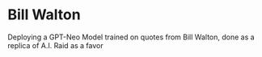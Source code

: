 # Bill Walton
Deploying a GPT-Neo Model trained on quotes from Bill Walton, done as a replica of A.I. Raid as a favor
